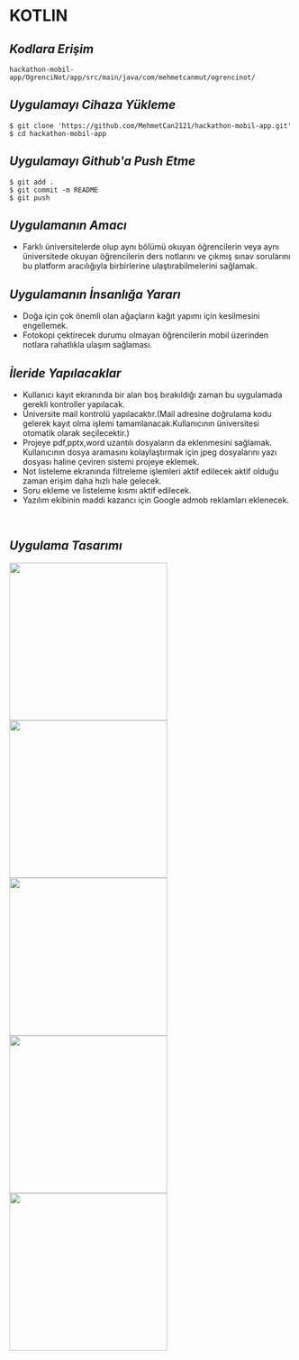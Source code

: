 <h1>KOTLIN</h1>

<h2><i>Kodlara Erişim</i></h2>

```
hackathon-mobil-app/OgrenciNot/app/src/main/java/com/mehmetcanmut/ogrencinot/
```

<h2><i>Uygulamayı Cihaza Yükleme</i></h2>

```
$ git clone 'https://github.com/MehmetCan2121/hackathon-mobil-app.git'
$ cd hackathon-mobil-app
```

<h2><i>Uygulamayı Github'a Push Etme</i></h2>

```
$ git add .
$ git commit -m README
$ git push
```
<h2><i>Uygulamanın Amacı</i></h2>
<ul> 
    <li> Farklı üniversitelerde olup aynı bölümü okuyan öğrencilerin veya aynı üniversitede okuyan öğrencilerin ders notlarını ve çıkmış sınav sorularını  bu platform aracılığıyla birbirlerine ulaştırabilmelerini sağlamak.</li>
 </ul>

<h2><i>Uygulamanın İnsanlığa Yararı</i></h2>

 <ul>
  <li>Doğa için çok önemli olan ağaçların kağıt yapımı için kesilmesini engellemek.</li>
  <li>Fotokopi çektirecek durumu olmayan öğrencilerin mobil üzerinden notlara rahatlıkla ulaşım sağlaması.
 </ul>

<h2><i>İleride Yapılacaklar</i></h2>
 <ul>
  <li>Kullanıcı kayıt ekranında bir alan boş bırakıldığı zaman bu uygulamada gerekli kontroller yapılacak.</li>
  <li>Üniversite mail kontrolü yapılacaktır.(Mail adresine doğrulama kodu gelerek kayıt olma işlemi tamamlanacak.Kullanıcının üniversitesi otomatik olarak seçilecektir.)</li>    
      <li>Projeye pdf,pptx,word uzantılı dosyaların da eklenmesini sağlamak.
Kullanıcının dosya aramasını kolaylaştırmak için jpeg dosyalarını yazı dosyası haline çeviren sistemi projeye eklemek.</li>
  <li>Not listeleme ekranında filtreleme işlemleri aktif edilecek aktif olduğu zaman erişim daha hızlı hale gelecek.</li>  
   <li>Soru ekleme ve listeleme kısmı aktif edilecek.</li>
  <li>Yazılım ekibinin maddi kazancı için Google admob reklamları eklenecek.</li>
 </ul>

<br/>
<h2><i>Uygulama Tasarımı</i></h2>
<div>
<img src="tasarımlar\giris.jpeg" width="280" />
<img src="tasarımlar\ogrencikayit.jpeg" width="280" />
<img src="tasarımlar\anasayfa.jpeg" width="280" />
</div>

<div>
<img src="tasarımlar\notekleme.jpeg" width="280" />
<img src="tasarımlar\filtreleme.jpeg" width="280" />
</div>

<br/>

